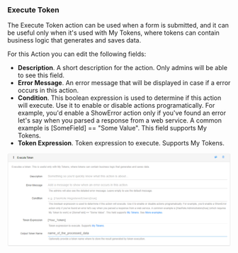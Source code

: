 ### Execute Token

The Execute Token action can be used when a form is submitted, and it can be useful only when it's used with My Tokens, where tokens can contain business logic that generates and saves data.

For this Action you can edit the following fields:

* **Description**. A short description for the action. Only admins will be able to see this field.
* **Error Message**. An error message that will be displayed in case if a error occurs in this action.
* **Condition**. This boolean expression is used to determine if this action will execute. Use it to enable or disable actions programatically. For example, you'd enable a ShowError action only if you've found an error let's say when you parsed a response from a web service. A common example is \[SomeField\] == "Some Value". This field supports My Tokens. 
* **Token Expression**. Token expression to execute. Supports My Tokens.

![](/assets/execute_token.png)


